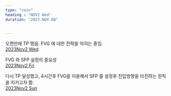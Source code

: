 ```yaml
---
type: "coin"
heading : "NOV2 Wed"
duration: "2023.NOV.08"


---
```

 


오랜만에 TP 했음. FVG 에 대한 전략을 익히는 중임.    
[2023Nov2 Wed](/todo/images/Document2023NOV2-Wed.pdf)



FVG 와 SFP 설정의 중요성       
[2023Nov2 Fri](/todo/images/Document2023NOV2-Fri.pdf)




다시 TP 달성했고, 4시간후 FVG을 이용해서 SFP 를 설정후 진입방향을 타진하는 원칙을 지키고자 함.            
[2023Nov2 Sun](/todo/images/Document2023NOV2-Sun.pdf)

